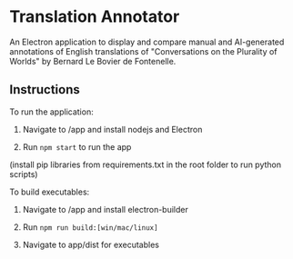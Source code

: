 # Translation Annotator

An Electron application to display and compare manual and AI-generated annotations of English translations of "Conversations on the Plurality of Worlds" by Bernard Le Bovier de Fontenelle. 

## Instructions

To run the application:

1. Navigate to /app and install nodejs and Electron

2. Run  ```npm start``` to run the app

(install pip libraries from requirements.txt in the root folder to run python scripts)

To build executables:

1. Navigate to /app and install electron-builder

2. Run ```npm run build:[win/mac/linux]```

3. Navigate to app/dist for executables